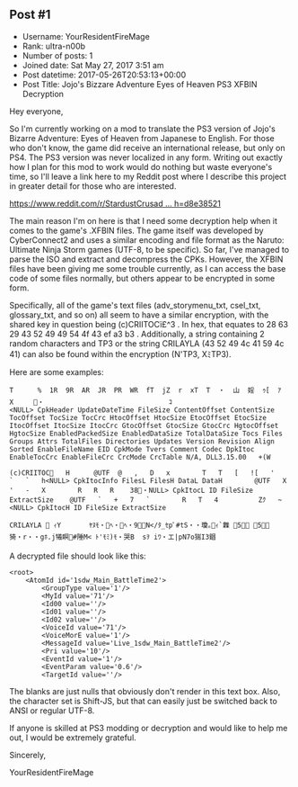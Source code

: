 ## Post #1
- Username: YourResidentFireMage
- Rank: ultra-n00b
- Number of posts: 1
- Joined date: Sat May 27, 2017 3:51 am
- Post datetime: 2017-05-26T20:53:13+00:00
- Post Title: Jojo's Bizzare Adventure Eyes of Heaven PS3 XFBIN Decryption

Hey everyone,

So I'm currently working on a mod to translate the PS3 version of Jojo's Bizarre Adventure: Eyes of Heaven from Japanese to English. For those who don't know, the game did receive an international release, but only on PS4. The PS3 version was never localized in any form. Writing out exactly how I plan for this mod to work would do nothing but waste everyone's time, so I'll leave a link here to my Reddit post where I describe this project in greater detail for those who are interested.

[https://www.reddit.com/r/StardustCrusad ... h=d8e38521](https://www.reddit.com/r/StardustCrusaders/comments/68ine6/eyes_of_heaven_ps3_english_patch/?st=j369rqvp&sh=d8e38521)

The main reason I'm on here is that I need some decryption help when it comes to the game's .XFBIN files. The game itself was developed by CyberConnect2 and uses a similar encoding and file format as the Naruto: Ultimate Ninja Storm games (UTF-8, to be specific). So far, I've managed to parse the ISO and extract and decompress the CPKs. However, the XFBIN files have been giving me some trouble currently, as I can access the base code of some files normally, but others appear to be encrypted in some form. 

Specifically, all of the game's text files (adv_storymenu_txt, csel_txt, glossary_txt, and so on) all seem to have a similar encryption, with the shared key in question being (c)CRIITOCï£^3 . In hex, that equates to 28 63 29 43 52 49 49 54 4f 43 ef a3 b3 . Additionally, a string containing 2 random characters and TP3 or the string CRILAYLA (43 52 49 4c 41 59 4c 41) can also be found within the encryption (N'TP3, XﾐTP3).

Here are some examples: 

```
T      %  1R  9R  AR  JR  PR  WR  fT  jZ  r  xT  T  ・  山  婬  ｩ[  ｱ                                 X     ・                               ｺ                        <NULL> CpkHeader UpdateDateTime FileSize ContentOffset ContentSize TocOffset TocSize TocCrc HtocOffset HtocSize EtocOffset EtocSize ItocOffset ItocSize ItocCrc GtocOffset GtocSize GtocCrc HgtocOffset HgtocSize EnabledPackedSize EnabledDataSize TotalDataSize Tocs Files Groups Attrs TotalFiles Directories Updates Version Revision Align Sorted EnableFileName EID CpkMode Tvers Comment Codec DpkItoc EnableTocCrc EnableFileCrc CrcMode CrcTable N/A, DLL3.15.00   +(W

```


```
(c)CRIITOC   H      @UTF  @   ,   D   x        T   T   [   ![   '             `   `   h<NULL> CpkItocInfo FilesL FilesH DataL DataH        @UTF   X   '   -   X        R   R   R    38・NULL> CpkItocL ID FileSize ExtractSize    @UTF   `   +   7   `        R   T   4          Zｸ   ~<NULL> CpkItocH ID FileSize ExtractSize
```


```
CRILAYLA  ｨY       ﾔﾇﾓ・ﾍ・ﾍ・9N</ﾀ_ｾpﾟ#tS・・瓊｡ｨ`橆 5 5猗・r・・gﾎ.j犧瞑#陲M< ﾄ'ﾓﾐ)ﾓ・哭B	sｦ iﾜ・エ|pN7o猯I3錮
```


A decrypted file should look like this: 
```
<root>
	<AtomId id='1sdw_Main_BattleTime2'>
		<GroupType value='1'/>
		<MyId value='71'/>
		<Id00 value=''/>
		<Id01 value=''/>
		<Id02 value=''/>
		<VoiceId value='71'/>
		<VoiceMorE value='1'/>
		<MessageId value='Live_1sdw_Main_BattleTime2'/>
		<Pri value='10'/>
		<EventId value='1'/>
		<EventParam value='0.6'/>
		<TargetId value=''/>
```


The blanks are just nulls that obviously don't render in this text box. Also, the character set is Shift-JS, but that can easily just be switched back to ANSI or regular UTF-8.

If anyone is skilled at PS3 modding or decryption and would like to help me out, I would be extremely grateful.

Sincerely, 

YourResidentFireMage
